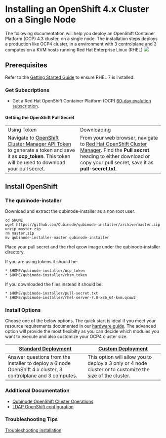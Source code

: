 #  Installing an OpenShift 4.x Cluster on a Single Node

The following documentation will help you deploy an OpenShift Container Platform (OCP) 4.3 cluster, on a single node.
The installation steps deploys a production like OCP4 cluster, in a environment with 3 controlplane and 3 computes on a KVM hosts running Red Hat Enterprise Linux (RHEL)
![](https://i.imgur.com/n8TQAyB.png)

## Prerequisites

Refer to the [Getting Started Guide](../README.md) to ensure RHEL 7 is installed.

### Get Subscriptions

-  Get a Red Hat OpenShift Container Platform (OCP) [60-day evalution subscription](https://www.redhat.com/en/technologies/cloud-computing/openshift/try-it?intcmp=701f2000000RQykAAG&extIdCarryOver=true&sc_cid=701f2000001OH74AAG).

#### Getting the OpenShift Pull Secret
<table>
  <tr>
   <td>Using Token
   </td>
   <td>Downloading
   </td>
  </tr>
  <tr>
   <td>Navigate to <a href="https://cloud.redhat.com/openshift/token">OpenShift Cluster Manager API Token</a> to generate a token and save it as <strong>ocp_token</strong>. This token will be used to download your pull secret.
   </td>
   <td>From your web browser, navigate to <a href="https://cloud.redhat.com/openshift/install/metal/user-provisioned">Red Hat OpenShift Cluster Manager</a>. Find the <strong>Pull secret</strong> heading to either download or copy your pull secret, save it as <strong>pull-secret.txt</strong>.
   </td>
  </tr>
</table>


## Install OpenShift

### The qubinode-installer

Download and extract the qubinode-installer as a non root user.

```shell=
cd $HOME
wget https://github.com/Qubinode/qubinode-installer/archive/master.zip
unzip master.zip
rm master.zip
mv qubinode-installer-master qubinode-installer
```

Place your pull secret and the rhel qcow image under the qubinode-installer directory.

If you are using tokens it should be:
```
* $HOME/qubinode-installer/ocp_token
* $HOME/qubinode-installer/rhsm_token
```

If you downloaded the files instead it should be:
```
* $HOME/qubinode-installer/pull-secret.txt
* $HOME/qubinode-installer/rhel-server-7.8-x86_64-kvm.qcow2
```

### Install Options  

Choose one of the below options. The quick start is ideal if you meet your resource requirements documented in our [hardware guide](hardwareguide.md). The advanced option will provide the most flexibilty as you can decide which modules you want to execute and also customize your OCP4 cluster size.

| [Standard Deployment](ocp4_standard_deploy.md) | [Custom Deployment](ocp4_custom_deploy.md) |
| -------- | -------- |
| Answer questions from the installer to deploy a 6 node OpenShift 4.x cluster, 3 controlplane and 3 computes.| This option will allow you to deploy a 3 only or 4 node cluster or to customize the size of the cluster.|

### Additional Documentation

* [Qubinode OpenShift Cluster Operations](ocp4_cluster_ops.md)
* [LDAP OpenShift configuration](openshift_ldap_config.md)


### Troubleshooting Tips
[Troubleshooting installation](troubleshooting-monitoring.md)

